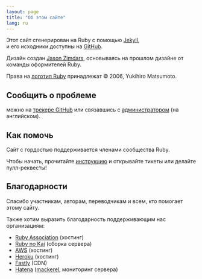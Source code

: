 ```yaml
---
layout: page
title: "Об этом сайте"
lang: ru
---
```


Этот сайт сгенерирован на Ruby c помощью [Jekyll][jekyll],<br>
и его исходники доступны на [GitHub][github-repo].

Дизайн создан [Jason Zimdars][jzimdars], основываясь на
прошлом дизайне от команды оформителей Ruby.

Права на [логотип Ruby][logo] принадлежат &copy; 2006, Yukihiro Matsumoto.


## Сообщить о проблеме ##

можно на [трекере GitHub][github-issues]
или связавшись с [администратором][webmaster] (на английском).


## Как помочь ##

Сайт с гордостью поддерживается членами сообщества Ruby.

Чтобы начать, прочитайте [инструкцию][github-wiki]
и открывайте тикеты или делайте пулл-реквесты!


## Благодарности ##

Спасибо участникам, авторам, переводчикам и всем, кто помогает этому сайту.

Также хотим выразить благодарность поддерживающим нас организациям:

 * [Ruby Association][rubyassociation] (хостинг)
 * [Ruby no Kai][rubynokai] (сборка сервера)
 * [AWS][aws] (хостинг)
 * [Heroku][heroku] (хостинг)
 * [Fastly][fastly] (CDN)
 * [Hatena][hatena] ([mackerel][mackerel], мониторинг сервера)


[logo]: /ru/about/logo/
[webmaster]: mailto:webmaster@ruby-lang.org
[jekyll]: http://www.jekyllrb.com/
[jzimdars]: https://twitter.com/jasonzimdars
[github-repo]: https://github.com/ruby/www.ruby-lang.org/
[github-issues]: https://github.com/ruby/www.ruby-lang.org/issues
[github-wiki]: https://github.com/ruby/www.ruby-lang.org/wiki
[rubyassociation]: http://www.ruby.or.jp
[heroku]: https://www.heroku.com/
[fastly]: http://www.fastly.com
[hatena]: http://hatenacorp.jp/
[mackerel]: https://mackerel.io/
[rubynokai]: http://ruby-no-kai.org/
[aws]: https://aws.amazon.com/
